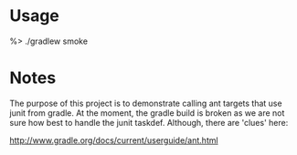 Usage
=====

%> ./gradlew smoke


Notes
=====

The purpose of this project is to demonstrate calling ant targets that 
use junit from gradle. At the moment, the gradle build is broken as 
we are not sure how best to handle the junit taskdef. Although, there 
are 'clues' here:


http://www.gradle.org/docs/current/userguide/ant.html
